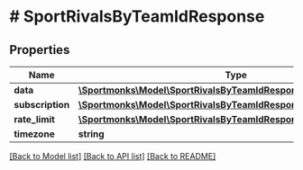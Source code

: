 # # SportRivalsByTeamIdResponse

## Properties

Name | Type | Description | Notes
------------ | ------------- | ------------- | -------------
**data** | [**\Sportmonks\Model\SportRivalsByTeamIdResponseDataInner[]**](SportRivalsByTeamIdResponseDataInner.md) |  | [optional]
**subscription** | [**\Sportmonks\Model\SportRivalsByTeamIdResponseSubscriptionInner[]**](SportRivalsByTeamIdResponseSubscriptionInner.md) |  | [optional]
**rate_limit** | [**\Sportmonks\Model\SportRivalsByTeamIdResponseRateLimit**](SportRivalsByTeamIdResponseRateLimit.md) |  | [optional]
**timezone** | **string** |  | [optional]

[[Back to Model list]](../../README.md#models) [[Back to API list]](../../README.md#endpoints) [[Back to README]](../../README.md)
